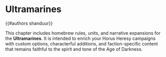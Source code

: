 # Ultramarines
{{#authors shanduur}}

This chapter includes homebrew rules, units, and narrative expansions for the **Ultramarines**. It is intended to enrich your Horus Heresy campaigns with custom options, characterful additions, and faction-specific content that remains faithful to the spirit and tone of the Age of Darkness.

